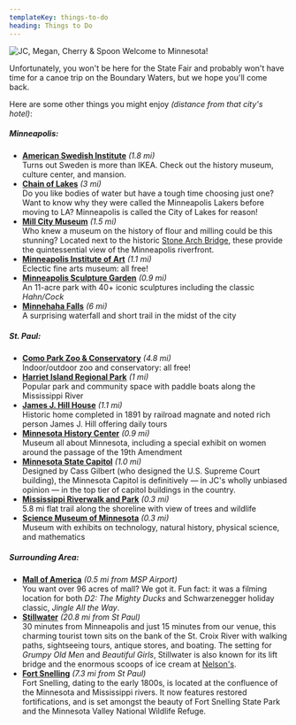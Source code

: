 ```yaml
---
templateKey: things-to-do
heading: Things to Do
---
```

![JC, Megan, Cherry & Spoon](https://res.cloudinary.com/dvjbm5qlr/image/upload/c_crop,g_north,h_3100,w_3024/v1581202921/get_involved/IMG_20190905_184311_v06v9u.jpg) Welcome to Minnesota!

Unfortunately, you won't be here for the State Fair and probably won't have time for a canoe trip on the Boundary Waters, but we hope you'll come back.

Here are some other things you might enjoy *(distance from that city's hotel)*:

##### Minneapolis:

* **[American Swedish Institute](https://www.asimn.org/)** *(1.8 mi)*\
    Turns out Sweden is more than IKEA. Check out the history museum, culture center, and mansion.
* **[Chain of Lakes](https://www.minneapolisparks.org/parks__destinations/parks__lakes/minneapolis_chain_of_lakes_regional_park/)** *(3 mi)*\
    Do you like bodies of water but have a tough time choosing just one? Want to know why they were called the Minneapolis Lakers before moving to LA? Minneapolis is called the City of Lakes for reason!
* **[Mill City Museum](https://www.mnhs.org/millcity)** *(1.5 mi)*\
    Who knew a museum on the history of flour and milling could be this stunning? Located next to the historic [Stone Arch Bridge](https://www.minneapolisparks.org/parks__destinations/historical_sites/stone_arch_bridge/), these provide the quintessential view of the Minneapolis riverfront.
* **[Minneapolis Institute of Art](https://new.artsmia.org/)** *(1.1 mi)*\
    Eclectic fine arts museum: all free!
* **[Minneapolis Sculpture Garden](https://walkerart.org/visit/garden)** *(0.9 mi)* \
    An 11-acre park with 40+ iconic sculptures including the classic *Hahn/Cock*
* **[Minnehaha Falls](https://www.minneapolisparks.org/parks__destinations/parks__lakes/minnehaha_regional_park/)** *(6 mi)*\
      A surprising waterfall and short trail in the midst of the city

##### St. Paul:

* **[Como Park Zoo & Conservatory](https://comofriends.org/)** *(4.8 mi)*\
    Indoor/outdoor zoo and conservatory: all free!
* **[Harriet Island Regional Park](https://www.stpaul.gov/departments/parks-recreation/harriet-island-regional-park)** *(1 mi)*\
    Popular park and community space with paddle boats along the Mississippi River
* **[James J. Hill House](https://www.mnhs.org/hillhouse)** *(1.1 mi)*\
    Historic home completed in 1891 by railroad magnate and noted rich person James J. Hill offering daily tours
* **[Minnesota History Center](https://www.mnhs.org/historycenter)** *(0.9 mi)*\
    Museum all about Minnesota, including a special exhibit on women around the passage of the 19th Amendment
* **[Minnesota State Capitol](https://www.mnhs.org/capitol/activities)** *(1.0 mi)*\
    Designed by Cass Gilbert (who designed the U.S. Supreme Court building), the Minnesota Capitol is definitively — in JC's wholly unbiased opinion — in the top tier of capitol buildings in the country.
* **[Mississippi Riverwalk and Park](https://goo.gl/maps/ckZnNieWH3JLY4gg9)** *(0.3 mi)*\
    5.8 mi flat trail along the shoreline with view of trees and wildlife
* **[Science Museum of Minnesota](https://www.smm.org/)** *(0.3 mi)*\
    Museum with exhibits on technology, natural history, physical science, and mathematics

##### Surrounding Area:

* **[Mall of America](https://www.mallofamerica.com/)** *(0.5 mi from MSP Airport)*\
    You want over 96 acres of mall? We got it. Fun fact: it was a filming location for both *D2: The Mighty Ducks* and Schwarzenegger holiday classic, *Jingle All the Way*.
* **[Stillwater](https://www.discoverstillwater.com/)** *(20.8 mi from St Paul)*\
    30 minutes from Minneapolis and just 15 minutes from our venue, this charming tourist town sits on the bank of the St. Croix River with walking paths, sightseeing tours, antique stores, and boating. The setting for *Grumpy Old Men* and *Beautiful Girls*, Stillwater is also known for its lift bridge and the enormous scoops of ice cream at [Nelson's](https://www.nelsonsicecream.biz/).
* **[Fort Snelling](http://www.mnhs.org/fortsnelling)** *(7.3 mi from St Paul)*\
    Fort Snelling, dating to the early 1800s, is located at the confluence of the Minnesota and Mississippi rivers. It now features restored fortifications, and is set amongst the beauty of Fort Snelling State Park and the Minnesota Valley National Wildlife Refuge.
